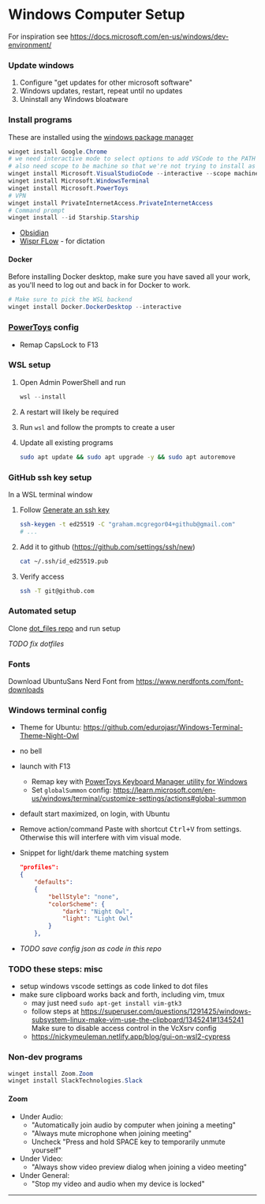 # Windows Computer Setup

For inspiration see https://docs.microsoft.com/en-us/windows/dev-environment/

### Update windows

1. Configure "get updates for other microsoft software"
1. Windows updates, restart, repeat until no updates
1. Uninstall any Windows bloatware

### Install programs

These are installed using the
[windows package manager](https://docs.microsoft.com/en-us/learn/modules/explore-windows-package-manager-tool/)

```powershell
winget install Google.Chrome
# we need interactive mode to select options to add VSCode to the PATH to launch from WSL
# also need scope to be machine so that we're not trying to install as admin
winget install Microsoft.VisualStudioCode --interactive --scope machine
winget install Microsoft.WindowsTerminal
winget install Microsoft.PowerToys
# VPN
winget install PrivateInternetAccess.PrivateInternetAccess
# Command prompt
winget install --id Starship.Starship
```

- [Obsidian](https://obsidian.md/download)
- [Wispr FLow](https://wisprflow.ai/) - for dictation

#### Docker

Before installing Docker desktop, make sure you have saved all your work, as
you'll need to log out and back in for Docker to work.

```powershell
# Make sure to pick the WSL backend
winget install Docker.DockerDesktop --interactive
```

### [PowerToys](https://github.com/microsoft/PowerToys) config

- Remap CapsLock to F13

### WSL setup

1.  Open Admin PowerShell and run

    ```powershell
    wsl --install
    ```

1.  A restart will likely be required
1.  Run `wsl` and follow the prompts to create a user
1.  Update all existing programs

    ```sh
    sudo apt update && sudo apt upgrade -y && sudo apt autoremove
    ```

### GitHub ssh key setup

In a WSL terminal window

1.  Follow
    [Generate an ssh key](https://docs.github.com/en/authentication/connecting-to-github-with-ssh/generating-a-new-ssh-key-and-adding-it-to-the-ssh-agent?platform=linux#generating-a-new-ssh-key)

    ```sh
    ssh-keygen -t ed25519 -C "graham.mcgregor04+github@gmail.com"
    # ...
    ```

1.  Add it to github (https://github.com/settings/ssh/new)

    ```sh
    cat ~/.ssh/id_ed25519.pub
    ```

1.  Verify access
    ```sh
    ssh -T git@github.com
    ```

### Automated setup

Clone [dot_files repo](https://github.com/Graham42/dot_files) and run setup

_TODO fix dotfiles_

### Fonts

Download UbuntuSans Nerd Font from https://www.nerdfonts.com/font-downloads

### Windows terminal config

- Theme for Ubuntu:
  https://github.com/edurojasr/Windows-Terminal-Theme-Night-Owl
- no bell
- launch with F13
  - Remap key with
    [PowerToys Keyboard Manager utility for Windows](https://learn.microsoft.com/en-us/windows/powertoys/keyboard-manager)
  - Set `globalSummon` config:
    https://learn.microsoft.com/en-us/windows/terminal/customize-settings/actions#global-summon
- default start maximized, on login, with Ubuntu
- Remove action/command Paste with shortcut <kbd>Ctrl+V</kbd> from settings.
  Otherwise this will interfere with vim visual mode.

- Snippet for light/dark theme matching system

  ```json
  "profiles":
  {
      "defaults":
      {
          "bellStyle": "none",
          "colorScheme": {
              "dark": "Night Owl",
              "light": "Light Owl"
          }
      },
  ```

- _TODO save config json as code in this repo_

### TODO these steps: misc

- setup windows vscode settings as code linked to dot files
- make sure clipboard works back and forth, including vim, tmux
  - may just need `sudo apt-get install vim-gtk3`
  - follow steps at
    https://superuser.com/questions/1291425/windows-subsystem-linux-make-vim-use-the-clipboard/1345241#1345241
    Make sure to disable access control in the VcXsrv config
  - https://nickymeuleman.netlify.app/blog/gui-on-wsl2-cypress

### Non-dev programs

```powershell
winget install Zoom.Zoom
winget install SlackTechnologies.Slack
```

#### Zoom

- Under Audio:
  - "Automatically join audio by computer when joining a meeting"
  - "Always mute microphone when joining meeting"
  - Uncheck "Press and hold SPACE key to temporarily unmute yourself"
- Under Video:
  - "Always show video preview dialog when joining a video meeting"
- Under General:
  - "Stop my video and audio when my device is locked"

---
